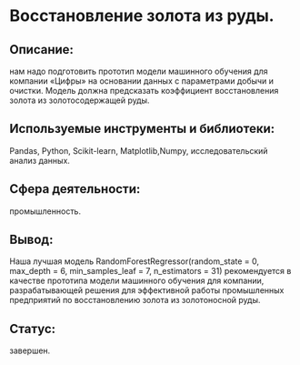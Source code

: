 # Восстановление золота из руды.

## Описание:
нам надо подготовить прототип модели машинного обучения для компании «Цифры» на основании данных с параметрами добычи и очистки. Модель должна предсказать коэффициент восстановления золота из золотосодержащей руды. 

## Используемые инструменты и библиотеки:
Pandas, Python, Scikit-learn, Matplotlib,Numpy, исследовательский анализ данных.

## Сфера деятельности:
промышленность.

## Вывод:
Наша лучшая модель RandomForestRegressor(random_state = 0, max_depth = 6, min_samples_leaf = 7, n_estimators = 31) рекомендуется в качестве прототипа модели машинного обучения для компании, разрабатывающей решения для эффективной работы промышленных предприятий по восстановлению золота из золотоносной руды.

## Статус:
завершен.
